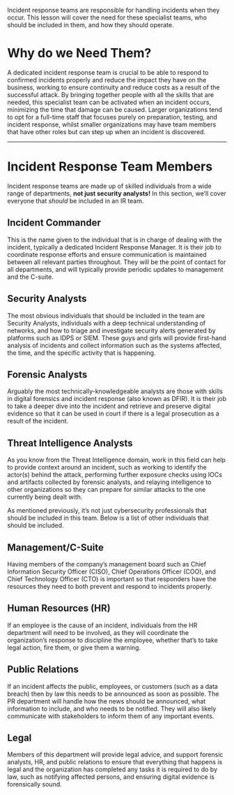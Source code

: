 Incident response teams are responsible for handling incidents when they occur. This lesson will cover the need for these specialist teams, who should be included in them, and how they should operate.

# Why do we Need Them?

A dedicated incident response team is crucial to be able to respond to confirmed incidents properly and reduce the impact they have on the business, working to ensure continuity and reduce costs as a result of the successful attack. By bringing together people with all the skills that are needed, this specialist team can be activated when an incident occurs, minimizing the time that damage can be caused. Larger organizations tend to opt for a full-time staff that focuses purely on preparation, testing, and incident response, whilst smaller organizations may have team members that have other roles but can step up when an incident is discovered.

---
# Incident Response Team Members

Incident response teams are made up of skilled individuals from a wide range of departments, **not just security analysts!** In this section, we’ll cover everyone that _should_ be included in an IR team.

## **Incident Commander**

This is the name given to the individual that is in charge of dealing with the incident, typically a dedicated Incident Response Manager. It is their job to coordinate response efforts and ensure communication is maintained between all relevant parties throughout. They will be the point of contact for all departments, and will typically provide periodic updates to management and the C-suite.

## **Security Analysts**

The most obvious individuals that should be included in the team are Security Analysts, individuals with a deep technical understanding of networks, and how to triage and investigate security alerts generated by platforms such as IDPS or SIEM. These guys and girls will provide first-hand analysis of incidents and collect information such as the systems affected, the time, and the specific activity that is happening.

## **Forensic Analysts**

Arguably the most technically-knowledgeable analysts are those with skills in digital forensics and incident response (also known as DFIR). It is their job to take a deeper dive into the incident and retrieve and preserve digital evidence so that it can be used in court if there is a legal prosecution as a result of the incident.

## **Threat Intelligence Analysts**

As you know from the Threat Intelligence domain, work in this field can help to provide context around an incident, such as working to identify the actor(s) behind the attack, performing further exposure checks using IOCs and artifacts collected by forensic analysts, and relaying intelligence to other organizations so they can prepare for similar attacks to the one currently being dealt with.

As mentioned previously, it’s not just cybersecurity professionals that should be included in this team. Below is a list of other individuals that should be included.

## **Management/C-Suite**

Having members of the company’s management board such as Chief Information Security Officer (CISO), Chief Operations Officer (COO), and Chief Technology Officer (CTO) is important so that responders have the resources they need to both prevent and respond to incidents properly.

## **Human Resources (HR)**

If an employee is the cause of an incident, individuals from the HR department will need to be involved, as they will coordinate the organization’s response to discipline the employee, whether that’s to take legal action, fire them, or give them a warning.

## **Public Relations**

If an incident affects the public, employees, or customers (such as a data breach) then by law this needs to be announced as soon as possible. The PR department will handle how the news should be announced, what information to include, and who needs to be notified. They will also likely communicate with stakeholders to inform them of any important events.

## **Legal**

Members of this department will provide legal advice, and support forensic analysts, HR, and public relations to ensure that everything that happens is legal and the organization has completed any tasks it is required to do by law, such as notifying affected persons, and ensuring digital evidence is forensically sound.